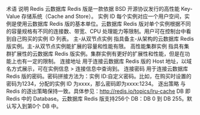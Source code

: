 术语	说明
Redis	云数据库 Redis 版是一款依据 BSD 开源协议发行的高性能 Key-Value 存储系统（Cache and Store）。
实例 ID	每个实例对应一个用户空间，实例是使用云数据库 Redis 版的基本单位。云数据库 Redis 版对单个实例根据不同的容量规格有不同的连接数、带宽、CPU 处理能力等限制。用户可在控制台中看到自己购买的实例 ID 列表。
主-从双节点实例	指具备主-从架构的云数据库 Redis 版实例。主-从双节点实例能扩展的容量和性能有限。
高性能集群实例	指具有集群扩展性的云数据库 Redis 版实例。集群实例有更好的扩展性和性能，但是在功能上也有一定的限制。
连接地址	用于连接云数据库 Redis 版的 Host 地址，以域名方式展示，可在实例信息 > 连接信息中查询到。
连接密码	用于连接云数据库 Redis 版的密码。密码拼接方法为：实例 ID:自定义密码。比如，在购买时设置的密码为1234，分配的实例 ID 为xxxx，那么密码即为xxxx:1234。
逐出策略	与 Redis 的逐出策略保持一致。具体参见：http://redis.io/topics/lru-cache
DB	即 Redis 中的 Database。云数据库 Redis 版支持256个 DB：DB 0 到 DB 255。默认写入到第0个 DB 中。
